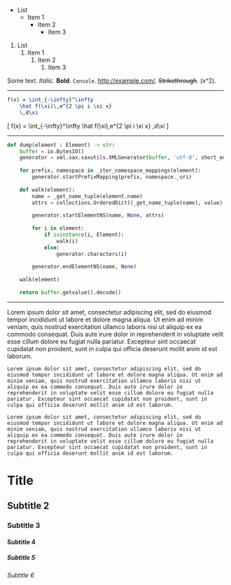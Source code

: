 - List
	- Item 1
		- Item 2
			- Item 3

1. List
	1. Item 1
		1. Item 2
			1. Item 3

Some text. *Italic*. **Bold**. `Console`. http://example.com/. ~~Strikethrough~~. \(x^2\).

---

```tex
f(x) = \int_{-\infty}^\infty
	\hat f(\xi)\,e^{2 \pi i \xi x}
	\,d\xi
```

\[
f(x) = \int_{-\infty}^\infty
	\hat f(\xi)\,e^{2 \pi i \xi x}
	\,d\xi
\]

---

```py
def dump(element : Element) -> str:
	buffer = io.BytesIO()
	generator = xml.sax.saxutils.XMLGenerator(buffer, 'utf-8', short_empty_elements = True)
	
	for prefix, namespace in _iter_namespace_mappings(element):
		generator.startPrefixMapping(prefix, namespace._uri)
	
	def walk(element):
		name = _get_name_tuple(element.name)
		attrs = collections.OrderedDict((_get_name_tuple(name), value) for name, value in sorted(element.attrs.items()))
		
		generator.startElementNS(name, None, attrs)
		
		for i in element:
			if isinstance(i, Element):
				walk(i)
			else:
				generator.characters(i)
		
		generator.endElementNS(name, None)
	
	walk(element)
	
	return buffer.getvalue().decode()
```

---

Lorem ipsum dolor sit amet, consectetur adipiscing elit, sed do eiusmod tempor incididunt ut labore et dolore magna aliqua. Ut enim ad minim veniam, quis nostrud exercitation ullamco laboris nisi ut aliquip ex ea commodo consequat. Duis aute irure dolor in reprehenderit in voluptate velit esse cillum dolore eu fugiat nulla pariatur. Excepteur sint occaecat cupidatat non proident, sunt in culpa qui officia deserunt mollit anim id est laborum.

```
Lorem ipsum dolor sit amet, consectetur adipiscing elit, sed do eiusmod tempor incididunt ut labore et dolore magna aliqua. Ut enim ad minim veniam, quis nostrud exercitation ullamco laboris nisi ut aliquip ex ea commodo consequat. Duis aute irure dolor in reprehenderit in voluptate velit esse cillum dolore eu fugiat nulla pariatur. Excepteur sint occaecat cupidatat non proident, sunt in culpa qui officia deserunt mollit anim id est laborum.
```

	Lorem ipsum dolor sit amet, consectetur adipiscing elit, sed do eiusmod tempor incididunt ut labore et dolore magna aliqua. Ut enim ad minim veniam, quis nostrud exercitation ullamco laboris nisi ut aliquip ex ea commodo consequat. Duis aute irure dolor in reprehenderit in voluptate velit esse cillum dolore eu fugiat nulla pariatur. Excepteur sint occaecat cupidatat non proident, sunt in culpa qui officia deserunt mollit anim id est laborum.


# Title

## Subtitle 2

### Subtitle 3

#### Subtitle 4

##### Subtitle 5

###### Subtitle 6
